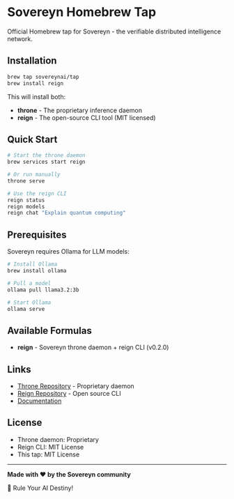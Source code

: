 # Sovereyn Homebrew Tap

Official Homebrew tap for Sovereyn - the verifiable distributed intelligence network.

## Installation

```bash
brew tap sovereynai/tap
brew install reign
```

This will install both:
- **throne** - The proprietary inference daemon
- **reign** - The open-source CLI tool (MIT licensed)

## Quick Start

```bash
# Start the throne daemon
brew services start reign

# Or run manually
throne serve

# Use the reign CLI
reign status
reign models
reign chat "Explain quantum computing"
```

## Prerequisites

Sovereyn requires Ollama for LLM models:

```bash
# Install Ollama
brew install ollama

# Pull a model
ollama pull llama3.2:3b

# Start Ollama
ollama serve
```

## Available Formulas

- **reign** - Sovereyn throne daemon + reign CLI (v0.2.0)

## Links

- [Throne Repository](https://github.com/sovereynai/throne) - Proprietary daemon
- [Reign Repository](https://github.com/sovereynai/reign) - Open source CLI
- [Documentation](https://github.com/sovereynai/throne#readme)

## License

- Throne daemon: Proprietary
- Reign CLI: MIT License
- This tap: MIT License

---

**Made with ❤️ by the Sovereyn community**

👑 Rule Your AI Destiny!

